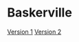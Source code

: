 # Baskerville
[Version 1](https://leahgamble30.github.io/baskerville/baskerville.html)
[Version 2](https://leahgamble30.github.io/baskerville/baskerville.html)